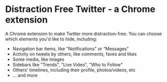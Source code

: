 # Distraction Free Twitter - a Chrome extension

A Chrome extension to make Twitter more distraction-free. You can choose which elements you'd like to hide, including:

- Navigation bar items, like "Notifications" or "Messages"
- Activity on tweets by others, like comments, faves and likes
- Some media, like images
- Sidebars like "Trends", "Live Video", "Who to Follow"
- Others' timelines, including their profile, photos/videos, etc
- ... and more

